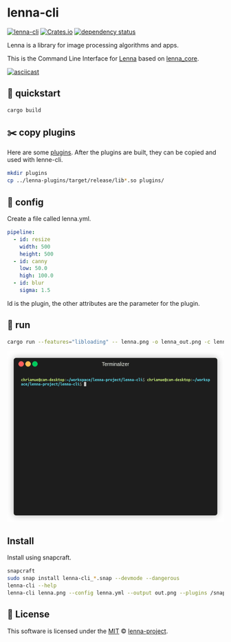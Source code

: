 # lenna-cli
[![lenna-cli](https://snapcraft.io/lenna-cli/badge.svg)](https://snapcraft.io/lenna-cli)
[![Crates.io](https://img.shields.io/crates/v/lenna_cli)](https://crates.io/crates/lenna_cli)
[![dependency status](https://deps.rs/repo/github/lenna-project/lenna-cli/status.svg)](https://deps.rs/repo/github/lenna-project/lenna-cli)

Lenna is a library for image processing algorithms and apps.

This is the Command Line Interface for [Lenna](https://lenna.app) based on [lenna_core](https://github.com/lenna-project/lenna-core).

[![asciicast](https://asciinema.org/a/420516.svg)](https://asciinema.org/a/420516)

## 🐰 quickstart

```bash
cargo build
```

## ✂️ copy plugins

Here are some [plugins](https://github.com/lenna-project/lenna-plugins).
After the plugins are built, they can be copied and used with lenne-cli.

```bash
mkdir plugins
cp ../lenna-plugins/target/release/lib*.so plugins/
```

## 🔧 config

Create a file called lenna.yml.

```yaml
pipeline:
  - id: resize
    width: 500
    height: 500
  - id: canny
    low: 50.0
    high: 100.0
  - id: blur
    sigma: 1.5
```

Id is the plugin, the other attributes are the parameter for the plugin.

## 👻 run

```bash
cargo run --features="libloading" -- lenna.png -o lenna_out.png -c lenna.yml
```

![Run](docs/images/run.gif)

## Install

Install using snapcraft.

```bash
snapcraft
sudo snap install lenna-cli_*.snap --devmode --dangerous
lenna-cli --help
lenna-cli lenna.png --config lenna.yml --output out.png --plugins /snap/lenna-cli/current/plugins
```

## 📜 License

This software is licensed under the [MIT](https://github.com/lenna-project/lenna-cli/blob/main/LICENSE) © [lenna-project](https://github.com/lenna-project).
